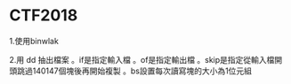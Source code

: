 # CTF2018
1.使用binwlak

2.用 dd 抽出檔案
。if是指定輸入檔
。of是指定輸出檔
。skip是指定從輸入檔開頭跳過140147個塊後再開始複製
。bs設置每次讀寫塊的大小為1位元組
